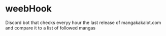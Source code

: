 # weebHook

Discord bot that checks everyy hour the last release of mangakakalot.com and compare it to a list of followed mangas
